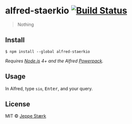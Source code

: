 # alfred-staerkio [![Build Status](https://travis-ci.org/jeppestaerk/alfred-staerkio.svg?branch=master)](https://travis-ci.org/jeppestaerk/alfred-staerkio)

> Nothing


## Install

```
$ npm install --global alfred-staerkio
```

*Requires [Node.js](https://nodejs.org) 4+ and the Alfred [Powerpack](https://www.alfredapp.com/powerpack/).*


## Usage

In Alfred, type `sio`, <kbd>Enter</kbd>, and your query.


## License

MIT © [Jeppe Stærk](http://sio.staerk.io)
